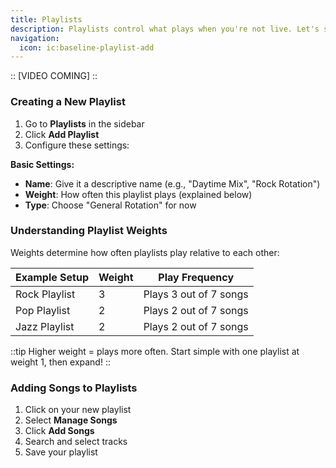 ```yaml
---
title: Playlists
description: Playlists control what plays when you're not live. Let's set up your first one!
navigation:
  icon: ic:baseline-playlist-add
---
```


::
[VIDEO COMING]
::

### Creating a New Playlist

1. Go to **Playlists** in the sidebar
2. Click **Add Playlist**
3. Configure these settings:

**Basic Settings:**
- **Name**: Give it a descriptive name (e.g., "Daytime Mix", "Rock Rotation")
- **Weight**: How often this playlist plays (explained below)
- **Type**: Choose "General Rotation" for now

### Understanding Playlist Weights

Weights determine how often playlists play relative to each other:

| Example Setup | Weight | Play Frequency |
|--------------|--------|----------------|
| Rock Playlist | 3 | Plays 3 out of 7 songs |
| Pop Playlist | 2 | Plays 2 out of 7 songs |
| Jazz Playlist | 2 | Plays 2 out of 7 songs |

::tip
Higher weight = plays more often. Start simple with one playlist at weight 1, then expand!
::

### Adding Songs to Playlists

1. Click on your new playlist
2. Select **Manage Songs**
3. Click **Add Songs**
4. Search and select tracks
5. Save your playlist